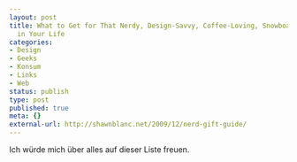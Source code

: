 ```yaml
---
layout: post
title: What to Get for That Nerdy, Design-Savvy, Coffee-Loving, Snowboarding, Person
  in Your Life
categories:
- Design
- Geeks
- Konsum
- Links
- Web
status: publish
type: post
published: true
meta: {}
external-url: http://shawnblanc.net/2009/12/nerd-gift-guide/
---
```

Ich würde mich über alles auf dieser Liste freuen.
